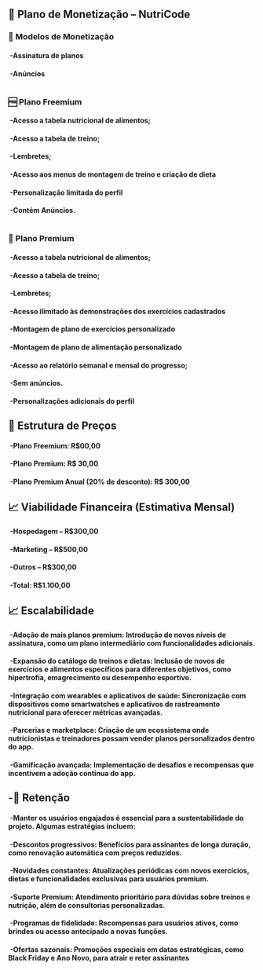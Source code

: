 ## 💸 Plano de Monetização – NutriCode

### 📌 Modelos de Monetização
####  -Assinatura de planos
####  -Anúncios

#

### 🆓 Plano Freemium

####  -Acesso a tabela nutricional de alimentos;
####  -Acesso a tabela de treino;
####  -Lembretes;
####  -Acesso aos menus de montagem de treino e criação de dieta
####  -Personalização limitada do perfil
####  -Contém Anúncios.

#
 
### 👑 Plano Premium

####  -Acesso a tabela nutricional de alimentos;
####  -Acesso a tabela de treino;
####  -Lembretes;
####  -Acesso ilimitado às demonstrações dos exercícios cadastrados
####  -Montagem de plano de exercícios personalizado
####  -Montagem de plano de alimentação personalizado
####  -Acesso ao relatório semanal e mensal do progresso;
####  -Sem anúncios.
####  -Personalizações adicionais do perfil

## 📌 Estrutura de Preços 

####  -Plano Freemium: R$00,00
####  -Plano Premium: R$ 30,00
####  -Plano Premium Anual (20% de desconto): R$ 300,00

## 📈 Viabilidade Financeira (Estimativa Mensal)

####  -Hospedagem – R$300,00
####  -Marketing – R$500,00
####  -Outros – R$300,00
####  -Total: R$1.100,00

## 📈 Escalabilidade

####  -Adoção de mais planos premium: Introdução de novos níveis de assinatura, como um plano intermediário com funcionalidades adicionais.

####  -Expansão do catálogo de treinos e dietas: Inclusão de novos de exercícios e alimentos específicos para diferentes objetivos, como hipertrofia, emagrecimento ou desempenho esportivo.

####  -Integração com wearables e aplicativos de saúde: Sincronização com dispositivos como smartwatches e aplicativos de rastreamento nutricional para oferecer métricas avançadas.

####  -Parcerias e marketplace: Criação de um ecossistema onde nutricionistas e treinadores possam vender planos personalizados dentro do app.

####  -Gamificação avançada: Implementação de desafios e recompensas que incentivem a adoção contínua do app.

## -🔄 Retenção

####  -Manter os usuários engajados é essencial para a sustentabilidade do projeto. Algumas estratégias incluem:

####  -Descontos progressivos: Benefícios para assinantes de longa duração, como renovação automática com preços reduzidos.

####  -Novidades constantes: Atualizações periódicas com novos exercícios, dietas e funcionalidades exclusivas para usuários premium.

####  -Suporte Premium: Atendimento prioritário para dúvidas sobre treinos e nutrição, além de consultorias personalizadas.

####  -Programas de fidelidade: Recompensas para usuários ativos, como brindes ou acesso antecipado a novas funções.

####  -Ofertas sazonais: Promoções especiais em datas estratégicas, como Black Friday e Ano Novo, para atrair e reter assinantes
